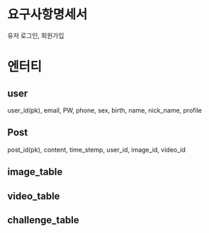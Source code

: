 # 요구사항명세서
유저 로그인, 회원가입


# 엔터티 
## user
user_id(pk), email, PW, phone, sex, birth, name, nick_name, profile
## Post
post_id(pk), content, time_stemp, user_id, image_id, video_id


## image_table

## video_table

## challenge_table



 
